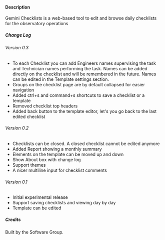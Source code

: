 #### Description

Gemini Checklists is a web-based tool to edit and browse daily checklists for the
observatory operations

##### Change Log

###### Version 0.3

- To each Checklist you can add Engineers names supervising the task and Technician names performing the task.
Names can be added directly on the checklist and will be remembered in the future. Names can be edited in the Template settings section.
- Groups on the checklist page are by default collapsed for easier navigation
- Added ctrl+s and command+s shortcuts to save a checklist or a template
- Removed checklist top headers
- Added back button to the template editor, let's you go back to the last edited checklist

###### Version 0.2

- Checklists can be closed. A closed checklist cannot be edited anymore
- Added Report showing a monthly summary
- Elements on the template can be moved up and down
- Show About box with change log
- Support themes
- A nicer multiline input for checklist comments

###### Version 0.1

- Initial experimental release
- Support saving checklists and viewing day by day
- Template can be edited

##### Credits

Built by the Software Group.